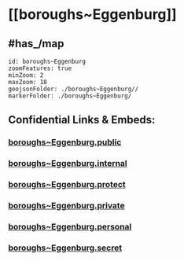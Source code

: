 # [[boroughs~Eggenburg]] 



## #has_/map  



```leaflet
id: boroughs~Eggenburg
zoomFeatures: true 
minZoom: 2 
maxZoom: 18
geojsonFolder: ./boroughs~Eggenburg//
markerFolder: ./boroughs~Eggenburg/
```





## Confidential Links & Embeds: 

### [boroughs~Eggenburg.public](/_public/\Earth\Continent\Europe\Europe~Central\Austria\Austrias_States\Niederösterreich\counties~NÖ\Horn\cities~Horn\Eggenburgboroughs~Eggenburg.public.md) 

### [boroughs~Eggenburg.internal](/_internal/\Earth\Continent\Europe\Europe~Central\Austria\Austrias_States\Niederösterreich\counties~NÖ\Horn\cities~Horn\Eggenburgboroughs~Eggenburg.internal.md) 

### [boroughs~Eggenburg.protect](/_protect/\Earth\Continent\Europe\Europe~Central\Austria\Austrias_States\Niederösterreich\counties~NÖ\Horn\cities~Horn\Eggenburgboroughs~Eggenburg.protect.md) 

### [boroughs~Eggenburg.private](/_private/\Earth\Continent\Europe\Europe~Central\Austria\Austrias_States\Niederösterreich\counties~NÖ\Horn\cities~Horn\Eggenburgboroughs~Eggenburg.private.md) 

### [boroughs~Eggenburg.personal](/_personal/\Earth\Continent\Europe\Europe~Central\Austria\Austrias_States\Niederösterreich\counties~NÖ\Horn\cities~Horn\Eggenburgboroughs~Eggenburg.personal.md) 

### [boroughs~Eggenburg.secret](/_secret/\Earth\Continent\Europe\Europe~Central\Austria\Austrias_States\Niederösterreich\counties~NÖ\Horn\cities~Horn\Eggenburgboroughs~Eggenburg.secret.md)

